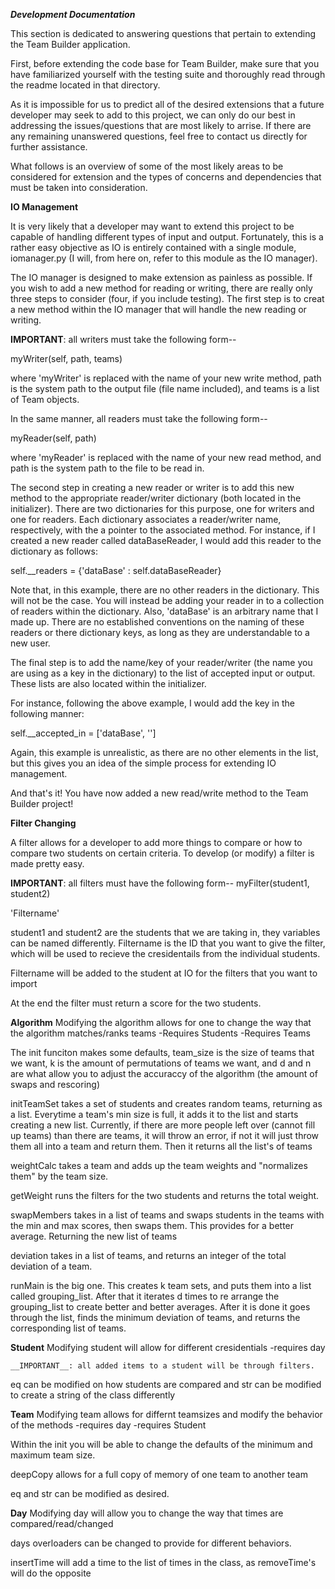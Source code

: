 
 ***Development Documentation***

 This section is dedicated to answering questions that pertain to
 extending the Team Builder application. 

 First, before extending the code base for Team Builder, make sure 
 that you have familiarized yourself with the testing suite and 
 thoroughly read through the readme located in that directory. 

 As it is impossible for us to predict all of the desired extensions
 that a future developer may seek to add to this project, we can only
 do our best in addressing the issues/questions that are most likely 
 to arrise. If there are any remaining unanswered questions, feel 
 free to contact us directly for further assistance. 

 What follows is an overview of some of the most likely areas to be
 considered for extension and the types of concerns and dependencies
 that must be taken into consideration. 

 **IO Management**

 It is very likely that a developer may want to extend this project
 to be capable of handling different types of input and output. Fortunately, 
 this is a rather easy objective as IO is entirely contained with a single module, 
 iomanager.py (I will, from here on, refer to this module as the IO manager). 

 The IO manager is designed to make extension as painless as possible. If 
 you wish to add a new method for reading or writing, there are really only 
 three steps to consider (four, if you include testing). The first step is to 
 creat a new method within the IO manager that will handle the new reading 
 or writing. 


   __IMPORTANT__: all writers must take the following form--

   myWriter(self, path, teams)

   where 'myWriter' is replaced with the name of your new write method, path
   is the system path to the output file (file name included), and teams is a 
   list of Team objects. 

   In the same manner, all readers must take the following form--

   myReader(self, path)

   where 'myReader' is replaced with the name of your new read method, and 
   path is the system path to the file to be read in. 

 
 The second step in creating a new reader or writer is to add this new method
 to the appropriate reader/writer dictionary (both located in the initializer).
 There are two dictionaries for this purpose, one for writers and one for readers. 
 Each dictionary associates a reader/writer name, respectively, with the a pointer
 to the associated method. For instance, if I created a new reader called dataBaseReader,
 I would add this reader to the dictionary as follows:

 self.\_\_readers = {'dataBase' : self.dataBaseReader}

 Note that, in this example, there are no other readers in the dictionary. This will
 not be the case. You will instead be adding your reader in to a collection of readers
 within the dictionary. Also, 'dataBase' is an arbitrary name that I made up. There
 are no established conventions on the naming of these readers or there dictionary keys, 
 as long as they are understandable to a new user. 

 The final step is to add the name/key of your reader/writer (the name you are using as a 
 key in the dictionary) to the list of accepted input or output. These lists are also 
 located within the initializer. 

 For instance, following the above example, I would add the key in the following manner:

 self.\_\_accepted\_in = ['dataBase', '']

 Again, this example is unrealistic, as there are no other elements in the list, but this
 gives you an idea of the simple process for extending IO management. 

 And that's it! You have now added a new read/write method to the Team Builder project!



 **Filter Changing**
 
 A filter allows for a developer to add more things to compare or how to compare two 
 students on certain criteria. To develop (or modify) a filter is made pretty easy.

   __IMPORTANT__: all filters must have the following form--
   myFilter(student1, student2)

   'Filtername'

   student1 and student2 are the students that we are taking in, they variables can be 
   named differently. Filtername is the ID that you want to give the filter, which will
   be used to recieve the cresidentails from the individual students.

   Filtername will be added to the student at IO for the filters that you want to import

At the end the filter must return a score for the two students.


**Algorithm**
Modifying the algorithm allows for one to change the way that the algorithm matches/ranks teams
-Requires Students
-Requires Teams

The init funciton makes some defaults, team_size is the size of teams that we want, k is the amount of permutations of teams we want, and d and n are what allow you to adjust the accuraccy of the algorithm (the amount of swaps and rescoring)

initTeamSet takes a set of students and creates random teams, returning as a list. Everytime a team's min size is full, it adds it to the list and starts creating a new list. Currently, if there are more people left over (cannot fill up teams) than there are teams, it will throw an error, if not it will just throw them all into a team and return them. Then it returns all the list's of teams

weightCalc takes a team and adds up the team weights and "normalizes them" by the team size. 

getWeight runs the filters for the two students and returns the total weight.

swapMembers takes in a list of teams and swaps students in the teams with the min and max scores, then swaps them. This provides for a better average. Returning the new list of teams

deviation takes in a list of teams, and returns an integer of the total deviation of a team.


runMain is the big one. This creates k team sets, and puts them into a list called grouping_list. After that it iterates d times to re arrange the grouping_list to create better and better averages. After it is done it goes through the list, finds the minimum deviation of teams, and returns the corresponding list of teams. 


**Student**
Modifying student will allow for different cresidentials
-requires day

    __IMPORTANT__: all added items to a student will be through filters.

eq can be modified on how students are compared and str can be modified to create a string of the class differently

**Team**
Modifying team allows for differnt teamsizes and modify the behavior of the methods
-requires day
-requires Student

Within the init you will be able to change the defaults of the minimum and maximum team size. 

deepCopy allows for a full copy of memory of one team to another team

eq and str can be modified as desired. 

**Day**
Modifying day will allow you to change the way that times are compared/read/changed

days overloaders can be changed to provide for different behaviors. 

insertTime will add a time to the list of times in the class, as removeTime's will do the opposite


 
